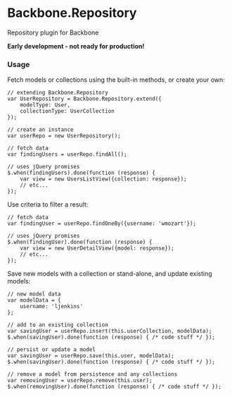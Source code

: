 Backbone.Repository
===================

Repository plugin for Backbone

**Early development - not ready for production!**

### Usage

Fetch models or collections using the built-in methods, or create your own:

    // extending Backbone.Repository
    var UserRepository = Backbone.Repository.extend({
        modelType: User,
        collectionType: UserCollection
    });

    // create an instance
    var userRepo = new UserRepository();

    // fetch data
    var findingUsers = userRepo.findAll();

    // uses jQuery promises
    $.when(findingUsers).done(function (response) {
        var view = new UsersListView({collection: response});
        // etc...
    });

Use criteria to filter a result:

    // fetch data
    var findingUser = userRepo.findOneBy({username: 'wmozart'});

    // uses jQuery promises
    $.when(findingUser).done(function (response) {
        var view = new UserDetailView({model: response});
        // etc...
    });

Save new models with a collection or stand-alone, and update existing models:

    // new model data
    var modelData = {
        username: 'ljenkins'
    };

    // add to an existing collection
    var savingUser = userRepo.insert(this.userCollection, modelData);
    $.when(savingUser).done(function (response) { /* code stuff */ });

    // persist or update a model
    var savingUser = userRepo.save(this.user, modelData);
    $.when(savingUser).done(function (response) { /* code stuff */ });

    // remove a model from persistence and any collections
    var removingUser = userRepo.remove(this.user);
    $.when(removingUser).done(function (response) { /* code stuff */ });
